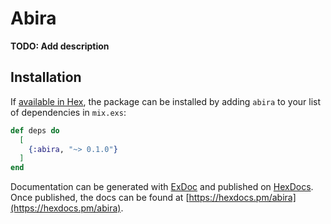 # Abira

**TODO: Add description**

## Installation

If [available in Hex](https://hex.pm/docs/publish), the package can be installed
by adding `abira` to your list of dependencies in `mix.exs`:

```elixir
def deps do
  [
    {:abira, "~> 0.1.0"}
  ]
end
```

Documentation can be generated with [ExDoc](https://github.com/elixir-lang/ex_doc)
and published on [HexDocs](https://hexdocs.pm). Once published, the docs can
be found at [https://hexdocs.pm/abira](https://hexdocs.pm/abira).

